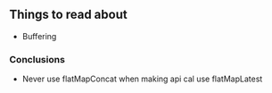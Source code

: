 ## Things to read about

- Buffering


### Conclusions
- Never use flatMapConcat when making api cal use flatMapLatest
